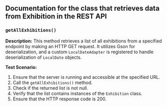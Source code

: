 ## Documentation for the class that retrieves data from Exhibition in the REST API

### `getAllExhibitions()`

**Description:**
This method retrieves a list of all exhibitions from a specified endpoint by making an HTTP GET request. 
It utilizes Gson for deserialization, and a custom `LocalDateAdapter` is registered to handle deserialization 
of `LocalDate` objects.

**Test Scenario:**
1. Ensure that the server is running and accessible at the specified URL.
2. Call the `getAllExhibitions()` method.
3. Check if the returned list is not null.
4. Verify that the list contains instances of the `Exhibition` class.
5. Ensure that the HTTP response code is 200.

